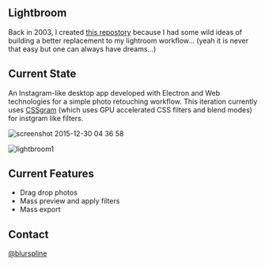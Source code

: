 Lightbroom
--

Back in 2003, I created [this repostory](https://github.com/zz85/lightbroom/commit/124270abe79588366e7bd041f32851aa548ddbc9) because I had some wild ideas of building a better replacement to my lightroom workflow... (yeah it is never that easy but one can always have dreams...)

## Current State

An Instagram-like desktop app developed with Electron and Web technologies for a simple photo retouching workflow.
This iteration currently uses [CSSgram](https://github.com/una/CSSgram/) (which uses GPU accelerated CSS filters and blend modes) for instgram like filters.

![screenshot 2015-12-30 04 36 58](https://cloud.githubusercontent.com/assets/314997/12041835/1473add4-aeb0-11e5-8a52-85bd959d062c.png)

![lightbroom1](https://cloud.githubusercontent.com/assets/314997/12041841/282d7f62-aeb0-11e5-841b-726cc98bae1c.gif)

## Current Features

- Drag drop photos
- Mass preview and apply filters
- Mass export

## Contact
[@blurspline](http://twitter.com/blurspline)